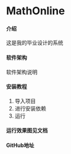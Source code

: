 # MathOnline

#### 介绍
这是我的毕业设计的系统

#### 软件架构
软件架构说明


#### 安装教程

1.  导入项目
2.  进行安装依赖
3.  运行

#### 运行效果图见文档

#### GitHub地址
